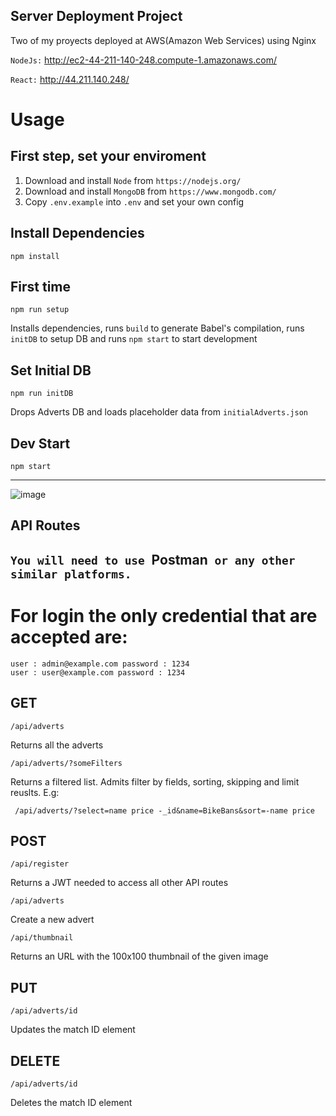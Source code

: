 ## Server Deployment Project

Two of my  proyects deployed at AWS(Amazon Web Services) using Nginx
 
`NodeJs:` http://ec2-44-211-140-248.compute-1.amazonaws.com/

`React:`  http://44.211.140.248/

# Usage
## First step, set your enviroment

1. Download and install `Node` from `https://nodejs.org/`
2. Download and install `MongoDB` from `https://www.mongodb.com/`
3. Copy `.env.example` into `.env` and set your own config

## Install Dependencies

    npm install

## First time

    npm run setup

Installs dependencies, runs `build` to generate Babel's compilation, runs `initDB` to setup DB and runs `npm start` to start development

## Set Initial DB

    npm run initDB

Drops Adverts DB and loads placeholder data from `initialAdverts.json`

## Dev Start

    npm start

---

![image](https://user-images.githubusercontent.com/103906418/206923543-92b9a955-5812-4c67-a9e6-40a1465632f9.png)


## API Routes

## `You will need to use `Postman` or any other similar platforms.`

# For login the only credential that are accepted are:

    user : admin@example.com password : 1234
    user : user@example.com password : 1234

## GET

    /api/adverts

Returns all the adverts

    /api/adverts/?someFilters

Returns a filtered list. Admits filter by fields, sorting, skipping and limit reuslts. E.g:

` /api/adverts/?select=name price -_id&name=BikeBans&sort=-name price`

## POST

    /api/register

Returns a JWT needed to access all other API routes

    /api/adverts

Create a new advert

    /api/thumbnail

Returns an URL with the 100x100 thumbnail of the given image

## PUT

    /api/adverts/id

Updates the match ID element

## DELETE

    /api/adverts/id

Deletes the match ID element

